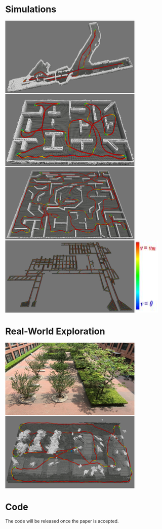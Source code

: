 
# Simulations
<p align="left">
  <img src="pics/eden/pro_darpa.png" width = "408" height = "228"/>
  <img src="pics/eden/pro_office.png" width = "408" height = "228"/>

  <img src="pics/eden/pro_maze.png" width = "408" height = "228"/>
  <img src="pics/eden/large_tunnel.png" width = "408" height = "228"/>
    <img src="pics/eden/vel_color.jpg" width = "70" height = "228"/>
</p>

# Real-World Exploration

<p align="left">
  <img src="pics/eden/real_env.jpg" width = "408" height = "228"/>
  <img src="pics/eden/real_yard.png" width = "408" height = "228"/>
</p>

# Code
The code will be released once the paper is accepted.